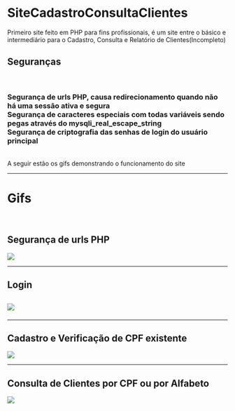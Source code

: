 # SiteCadastroConsultaClientes
Primeiro site feito em PHP para fins profissionais, é um site entre o básico e intermediário para o Cadastro, Consulta e Relatório de Clientes(Incompleto)
<br>
<h2>Seguranças</h2><br><h3>
  Segurança de urls PHP, causa redirecionamento quando não há uma sessão ativa e segura
  <br>
  Segurança de caracteres especiais com todas variáveis sendo pegas através do mysqli_real_escape_string
  <br>
  Segurança de criptografia das senhas de login do usuário principal
  </h3>
<br>
A seguir estão os gifs demonstrando o funcionamento do site 
<hr>
<h1>Gifs</h1>
<br>
  <h2>Segurança de urls PHP</h2>
  <img src="https://user-images.githubusercontent.com/72174813/135695438-0530389d-076d-4d18-8f06-99fde8d9d69c.gif">
  <hr>
  <h2>Login<h2>
  <img src="https://user-images.githubusercontent.com/72174813/135695911-720a00f1-998e-43bb-93d0-6ac8abc91351.gif">
  <hr>
  <h2>Cadastro e Verificação de CPF existente</h2>
  <img src="https://user-images.githubusercontent.com/72174813/135694297-5e96d839-e962-4d2b-b2c5-8e88cfc2d1fd.gif">
  <hr>
  <h2>Consulta de Clientes por CPF ou por Alfabeto</h2>
  <img src="https://user-images.githubusercontent.com/72174813/135695324-3929540f-5646-470f-a3ce-4da47a90c7fa.gif">
